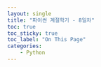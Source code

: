 ```yaml
---
layout: single
title: "파이썬 계절학기 - 8일차"
toc: true
toc_sticky: true
toc_label: "On This Page"
categories:
    - Python
---
```


<br>

